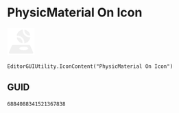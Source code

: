 # PhysicMaterial On Icon
![](/img/PhysicMaterial%20On%20Icon.png)

``` CSharp
EditorGUIUtility.IconContent("PhysicMaterial On Icon")
```
## GUID
```
6884088341521367838
```
